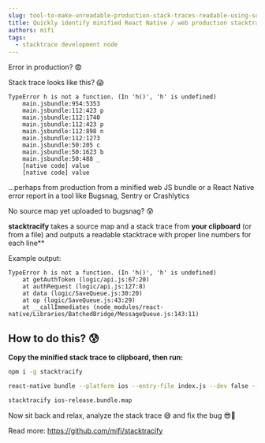 ```yaml
---
slug: tool-to-make-unreadable-production-stack-traces-readable-using-source-maps
title: Quickly identify minified React Native / web production stacktraces with stacktracify
authors: mifi
tags:
  - stacktrace development node
---
```

Error in production? 😨

Stack trace looks like this? 😱

```
TypeError h is not a function. (In 'h()', 'h' is undefined) 
    main.jsbundle:954:5353 
    main.jsbundle:112:423 p
    main.jsbundle:112:1740 
    main.jsbundle:112:423 p
    main.jsbundle:112:898 n
    main.jsbundle:112:1273 
    main.jsbundle:50:205 c
    main.jsbundle:50:1623 b
    main.jsbundle:50:488 _
    [native code] value
    [native code] value
```

...perhaps from production from a minified web JS bundle or a React Native error report in a tool like Bugsnag, Sentry or Crashlytics

No source map yet uploaded to bugsnag? 😰

**stacktracify** takes a source map and a stack trace from **your clipboard** (or from a file) and outputs a readable stacktrace with proper line numbers for each line**

Example output:
```
TypeError h is not a function. (In 'h()', 'h' is undefined) 
    at getAuthToken (logic/api.js:67:20)
    at authRequest (logic/api.js:127:8)
    at data (logic/SaveQueue.js:30:20)
    at op (logic/SaveQueue.js:43:29)
    at __callImmediates (node_modules/react-native/Libraries/BatchedBridge/MessageQueue.js:143:11)
```

## How to do this? 😰

**Copy the minified stack trace to clipboard, then run:**

```bash
npm i -g stacktracify

react-native bundle --platform ios --entry-file index.js --dev false --bundle-output ios-release.bundle --sourcemap-output ios-release.bundle.map

stacktracify ios-release.bundle.map
```

Now sit back and relax, analyze the stack trace 😅 and fix the bug 😎💯

Read more: https://github.com/mifi/stacktracify